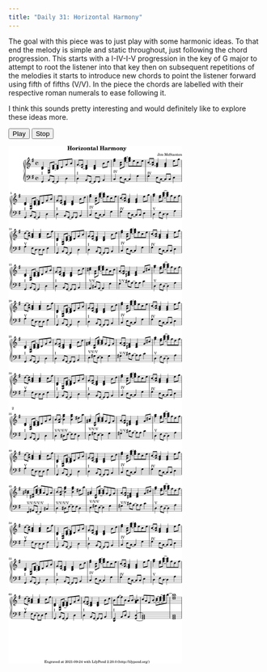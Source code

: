 ```yaml
---
title: "Daily 31: Horizontal Harmony"
---
```


The goal with this piece was to just play with some harmonic ideas. To that end
the melody is simple and static throughout, just following the chord
progression. This starts with a I-IV-I-V progression in the key of G major to
attempt to root the listener into that key then on subsequent repetitions
of the melodies it starts to introduce new chords to point the listener forward
using fifth of fifths (V/V). In the piece the chords are labelled with their
respective roman numerals to ease following it.

I think this sounds pretty interesting and would definitely like to explore these
ideas more.

<button onclick="MIDIjs.play('./daily-31.mid')">Play</button>
<button onclick="MIDIjs.stop()">Stop</button>

![](./daily-31.png "Music Piece")


<script type="text/javascript" src="https://www.midijs.net/lib/midi.js"></script>
